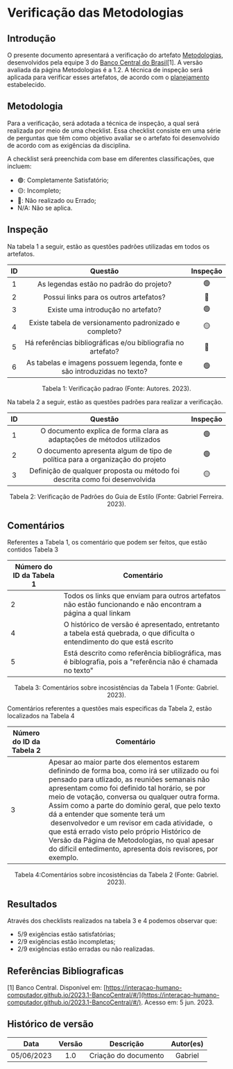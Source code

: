 # Verificação das Metodologias

## Introdução

O presente documento apresentará a verificação do artefato [Metodologias](https://interacao-humano-computador.github.io/2023.1-BancoCentral/#/planejamento/metodologias), desenvolvidos pela equipe 3 do [Banco Central do Brasil](https://interacao-humano-computador.github.io/2023.1-BancoCentral/)[1]. A versão avaliada da página Metodologias é a 1.2. A técnica de inspeção será aplicada para verificar esses artefatos, de acordo com o [planejamento](../planejamento.md) estabelecido.

## Metodologia

Para a verificação, será adotada a técnica de inspeção, a qual será realizada por meio de uma checklist. Essa checklist consiste em uma série de perguntas que têm como objetivo avaliar se o artefato foi desenvolvido de acordo com as exigências da disciplina.

A checklist será preenchida com base em diferentes classificações, que incluem:

- 🟢: Completamente Satisfatório;
- 🟡: Incompleto;
- 🔴: Não realizado ou Errado;
- N/A: Não se aplica.

## Inspeção

Na tabela 1 a seguir, estão as questões padrões utilizadas em todos os artefatos.

| ID |                                 Questão                                 | Inspeção |
| :-: | :-----------------------------------------------------------------------: | :--------: |
| 1 |                 As legendas estão no padrão do projeto?                 |     🟢     |
| 2 |                  Possui links para os outros artefatos?                  |     🔴     |
| 3 |                   Existe uma introdução no artefato?                   |     🟢     |
| 4 |          Existe tabela de versionamento padronizado e completo?          |     🟡     |
| 5 |      Há referências bibliográficas e/ou bibliografia no artefato?      |     🔴     |
| 6 | As tabelas e imagens possuem legenda, fonte e são introduzidas no texto? |     🟢     |

<div style="text-align: center">
    <p> Tabela 1: Verificação padrao (Fonte: Autores. 2023).</p>
</div>

Na tabela 2 a seguir, estão as questões padrões para realizar a verificação.

| ID |                                     Questão                                     | Inspeção |
| :-: | :------------------------------------------------------------------------------: | :--------: |
| 1 |    O documento explica de forma clara as adaptações de métodos utilizados    |     🟢     |
| 2 | O documento apresenta algum de tipo de política para a organização do projeto |     🟢     |
| 3 |  Definição de qualquer proposta ou método foi descrita como foi desenvolvida  |     🟡     |

<div style="text-align: center">
    <p> Tabela 2: Verificação de Padrões do Guia de Estilo (Fonte: Gabriel Ferreira. 2023).</p>
</div>

## Comentários

Referentes a Tabela 1, os comentário que podem ser feitos, que estão contidos Tabela 3

| Número do ID da Tabela 1 | Comentário                                                                                                                     |
| ------------------------- | ------------------------------------------------------------------------------------------------------------------------------- |
| 2                         | Todos os links que enviam para outros artefatos não estão funcionando e não encontram a página a qual linkam               |
| 4                         | O histórico de versão é apresentado, entretanto a tabela está quebrada, o que dificulta o entendimento do que está escrito |
| 5                         | Está descrito como referência bibliográfica, mas é biblografia, pois a "referência não é chamada no texto"               |

<div style="text-align: center">
    <p> Tabela 3: Comentários sobre incosistências da Tabela 1 (Fonte: Gabriel. 2023).</p>
</div>

Comentários referentes a questões mais especificas da Tabela 2, estão localizados na Tabela 4

| Número do ID da Tabela 2 | Comentário                                                                                                                                                                                                                                                                                                                                                                                                                                                                                                                                                                    |
| ------------------------- | ------------------------------------------------------------------------------------------------------------------------------------------------------------------------------------------------------------------------------------------------------------------------------------------------------------------------------------------------------------------------------------------------------------------------------------------------------------------------------------------------------------------------------------------------------------------------------ |
| 3                         | Apesar ao maior parte dos elementos estarem definindo de forma boa, como irá ser utilizado ou foi pensado para utlizado, as reuniões semanais não apresentam como foi definido tal horário, se por meio de votação, conversa ou qualquer outra forma. Assim como a parte do domínio geral, que pelo texto dá a entender que somente terá um  desenvolvedor e um revisor em cada atividade,  o que está errado visto pelo próprio Histórico de Versão da Página de Metodologias, no qual apesar do dificil entedimento, apresenta dois revisores, por exemplo. |

<div style="text-align: center">
    <p> Tabela 4:Comentários sobre incosistências da Tabela 2 (Fonte: Gabriel. 2023).</p>
</div>

## Resultados

Através dos checklists realizados na tabela 3 e 4 podemos observar que:

- 5/9 exigências estão satisfatórias;
- 2/9 exigências estão incompletas;
- 2/9 exigências estão erradas ou não realizadas.

## Referências Bibliograficas

[1] Banco Central. Disponível em: [https://interacao-humano-computador.github.io/2023.1-BancoCentral/#/](https://interacao-humano-computador.github.io/2023.1-BancoCentral/#/). Acesso em: 5 jun. 2023.‌
‌

## Histórico de versão

|    Data    | Versão |      Descrição      | Autor(es) |
| :--------: | :-----: | :--------------------: | :-------: |
| 05/06/2023 |   1.0   | Criação do documento |  Gabriel  |
